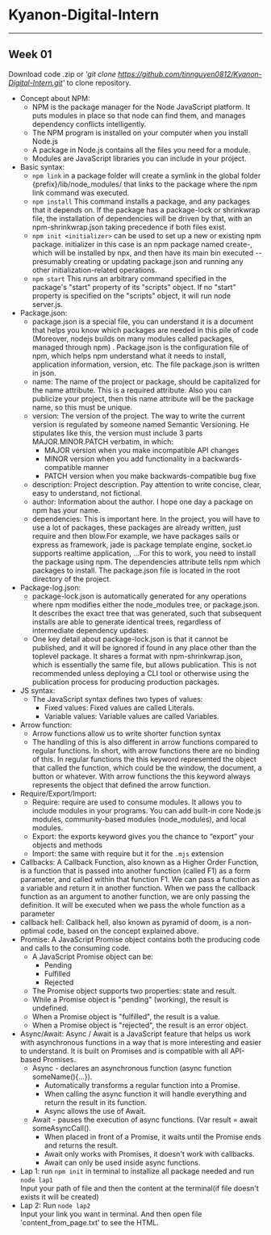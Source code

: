# Kyanon-Digital-Intern 
***

## Week 01 
Download code .zip or *'git clone https://github.com/tinnguyen0812/Kyanon-Digital-Intern.git'* to clone repository.  
* Concept about NPM:
  - NPM is the package manager for the Node JavaScript platform. It puts modules in place so that node can find them, and manages dependency conflicts intelligently. 
  - The NPM program is installed on your computer when you install Node.js
  - A package in Node.js contains all the files you need for a module.
  - Modules are JavaScript libraries you can include in your project.
* Basic syntax:
  - `npm link` in a package folder will create a symlink in the global folder {prefix}/lib/node_modules/<package> that links to the package where the npm link command was executed.
  - `npm install` This command installs a package, and any packages that it depends on. If the package has a package-lock or shrinkwrap file, the installation of dependencies will be driven by that, with an npm-shrinkwrap.json taking precedence if both files exist.
  - `npm init <initializer>` can be used to set up a new or existing npm package. initializer in this case is an npm package named create-<initializer>, which will be installed by npx, and then have its main bin executed -- presumably creating or updating package.json and running any other initialization-related operations.
  - `npm start` This runs an arbitrary command specified in the package's "start" property of its "scripts" object. If no "start" property is specified on the "scripts" object, it will run node server.js.
* Package.json:
  - package.json is a special file, you can understand it is a document that helps you know which packages are needed in this pile of code (Moreover, nodejs builds on many modules called packages, managed through npm) . Package.json is the configuration file of npm, which helps npm understand what it needs to install, application information, version, etc. The file package.json is written in json.  
  - name: The name of the project or package, should be capitalized for the name attribute. This is a required attribute. Also you can publicize your project, then this name attribute will be the package name, so this must be unique.
  - version: The version of the project. The way to write the current version is regulated by someone named Semantic Versioning. He stipulates like this, the version must include 3 parts MAJOR.MINOR.PATCH verbatim, in which:
     - MAJOR version when you make incompatible API changes
     - MINOR version when you add functionality in a backwards-compatible manner
     - PATCH version when you make backwards-compatible bug fixe
  - description: Project description. Pay attention to write concise, clear, easy to understand, not fictional.
  - author: Information about the author. I hope one day a package on npm has your name.
  - dependencies: This is important here. In the project, you will have to use a lot of packages, these packages are already written, just require and then blow.For example, we have packages sails or express as framework, jade is package template engine, socket.io supports realtime application, ...For this to work, you need to install the package using npm. The dependencies attribute tells npm which packages to install. The package.json file is located in the root directory of the project.
* Package-log.json:
  - package-lock.json is automatically generated for any operations where npm modifies either the node_modules tree, or package.json. It describes the exact tree that was generated, such that subsequent installs are able to generate identical trees, regardless of intermediate dependency updates.
  - One key detail about package-lock.json is that it cannot be published, and it will be ignored if found in any place other than the toplevel package. It shares a format with npm-shrinkwrap.json, which is essentially the same file, but allows publication. This is not recommended unless deploying a CLI tool or otherwise using the publication process for producing production packages.
* JS syntax:
   - The JavaScript syntax defines two types of values:
      - Fixed values: Fixed values are called Literals.
      - Variable values: Variable values are called Variables.
* Arrow function:
   - Arrow functions allow us to write shorter function syntax
   - The handling of this is also different in arrow functions compared to regular functions. In short, with arrow functions there are no binding of this. In regular functions the this keyword represented the object that called the function, which could be the window, the document, a button or whatever. With arrow functions the this keyword always represents the object that defined the arrow function.
 * Require/Export/Import:
    - Require: require are used to consume modules. It allows you to include modules in your programs. You can add built-in core Node.js modules, community-based modules (node_modules), and local modules.
    - Export: the exports keyword gives you the chance to “export” your objects and methods
    - Import: the same with require but it for the `.mjs` extension
 * Callbacks: A Callback Function, also known as a Higher Order Function, is a function that is passed into another function (called F1) as a form parameter, and called within that function F1. We can pass a function as a variable and return it in another function. When we pass the callback function as an argument to another function, we are only passing the definition. It will be executed when we pass the whole function as a parameter
 * callback hell: Callback hell, also known as pyramid of doom, is a non-optimal code, based on the concept explained above.
 * Promise: A JavaScript Promise object contains both the producing code and calls to the consuming code.
    - A JavaScript Promise object can be:
      - Pending
      - Fulfilled
      - Rejected
    - The Promise object supports two properties: state and result.
    - While a Promise object is "pending" (working), the result is undefined.
    - When a Promise object is "fulfilled", the result is a value.
    - When a Promise object is "rejected", the result is an error object.
 * Async/Await: Async / Await is a JavaScript feature that helps us work with asynchronous functions in a way that is more interesting and easier to understand. It is built on Promises and is compatible with all API-based Promises.
    - Async - declares an asynchronous function (async function someName(){...}).
      - Automatically transforms a regular function into a Promise.
      - When calling the async function it will handle everything and return the result in its function.
      - Async allows the use of Await.
    - Await - pauses the execution of async functions. (Var result = await someAsyncCall().
      - When placed in front of a Promise, it waits until the Promise ends and returns the result.
      - Await only works with Promises, it doesn't work with callbacks.
      - Await can only be used inside async functions.
* Lap 1: run `npm init` in terminal to installize all package needed and run `node lap1`  
Input your path of file and then the content at the terminal(if file doesn't exists it will be created)  
* Lap 2: Run `node lap2`  
Input your link you want in terminal. And then open file 'content_from_page.txt' to see the HTML.
